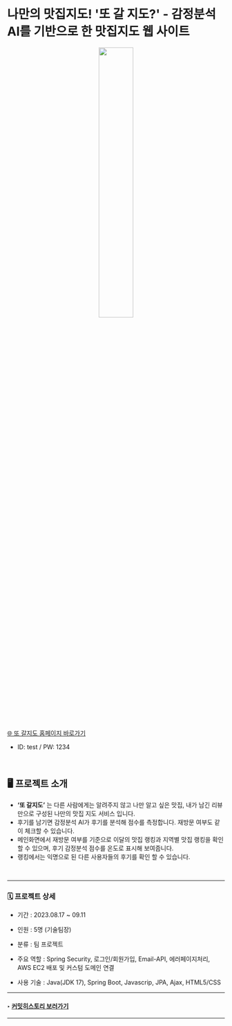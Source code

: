 # 나만의 맛집지도! '또 갈 지도?' - 감정분석AI를 기반으로 한 맛집지도 웹 사이트 
 <div align="center">
   <img width="40%" src="https://github.com/ryuahnee/yompro/assets/135402890/75dc3c87-ed85-41c5-b323-7463f8d168a3"/>
</div>

[🌐 또 갈지도 홈페이지 바로가기](https://yomprogo.com)<br/>
* ID: test / PW: 1234

<br>

## 🖥️ 프로젝트 소개

- **‘또 갈지도’** 는 다른 사람에게는 알려주지 않고 나만 알고 싶은 맛집, 내가 남긴 리뷰만으로 구성된 나만의 맛집 지도 서비스 입니다.
- 후기를 남기면 감정분석 AI가 후기를 분석해 점수를 측정합니다. 재방문 여부도 같이 체크할 수 있습니다.
- 메인화면에서 재방문 여부를 기준으로 이달의 맛집 랭킹과 지역별 맛집 랭킹을 확인 할 수 있으며, 후기 감정분석 점수를 온도로 표시해 보여줍니다.
- 랭킹에서는 익명으로 된 다른 사용자들의 후기를 확인 할 수 있습니다.

<br>






---

### 🗓️ 프로젝트 상세

* 기간 : 2023.08.17 ~ 09.11

* 인원 : 5명 (기술팀장)

* 분류 : 팀 프로젝트

* 주요 역할 : Spring Security, 로그인/회원가입, Email-API, 에러페이지처리, AWS EC2 배포 및 커스텀 도메인 연결

* 사용 기술 : Java(JDK 17), Spring Boot, Javascrip, JPA, Ajax, HTML5/CSS

---

#### ‣ [커밋히스토리 보러가기](https://github.com/ryuahnee/yompro/commits/user2)

---

